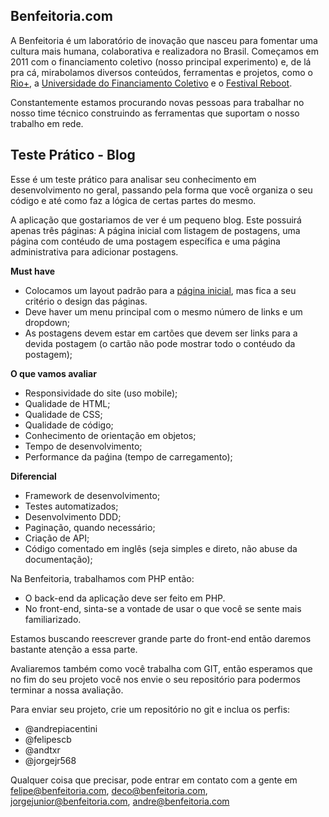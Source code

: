 Benfeitoria.com
---------------

A Benfeitoria é um laboratório de inovação que nasceu para fomentar uma cultura mais humana, colaborativa e realizadora no Brasil. Começamos em 2011 com o financiamento coletivo (nosso principal experimento) e, de lá pra cá, mirabolamos diversos conteúdos, ferramentas e projetos, como o [Rio+](http://riomais.benfeitoria.com/), a [Universidade do Financiamento Coletivo](http://ufc.benfeitoria.com/) e o [Festival Reboot](http://reboot.benfeitoria.com/).

Constantemente estamos procurando novas pessoas para trabalhar no nosso time técnico construindo as ferramentas que suportam o nosso trabalho em rede.

Teste Prático - Blog
--------------------

Esse é um teste prático para analisar seu conhecimento em desenvolvimento no geral, passando pela forma que você organiza o seu código e até como faz a lógica de certas partes do mesmo.

A aplicação que gostariamos de ver é um pequeno blog. Este possuirá apenas três páginas: A página inicial com listagem de postagens, uma página com contéudo de uma postagem específica e uma página administrativa para adicionar postagens.

**Must have**
- Colocamos um layout padrão para a [página inicial](Desktop.jpg), mas fica a seu critério o design das páginas.
- Deve haver um menu principal com o mesmo número de links e um dropdown;
- As postagens devem estar em cartões que devem ser links para a devida postagem (o cartão não pode mostrar todo o contéudo da postagem);
  
**O que vamos avaliar**
- Responsividade do site (uso mobile);
- Qualidade de HTML;
- Qualidade de CSS;
- Qualidade de código;
- Conhecimento de orientação em objetos;
- Tempo de desenvolvimento;
- Performance da paǵina (tempo de carregamento);

**Diferencial**
- Framework de desenvolvimento;
- Testes automatizados;
- Desenvolvimento DDD;
- Paginação, quando necessário;
- Criação de API;
- Código comentado em inglês (seja simples e direto, não abuse da documentação);

Na Benfeitoria, trabalhamos com PHP então:

- O back-end da aplicação deve ser feito em PHP.
- No front-end, sinta-se a vontade de usar o que você se sente mais familiarizado.

Estamos buscando reescrever grande parte do front-end então daremos bastante atenção a essa parte.

Avaliaremos também como você trabalha com GIT, então esperamos que no fim do seu projeto você nos envie o seu repositório para podermos terminar a nossa avaliação.

Para enviar seu projeto, crie um repositório no git e inclua os perfis:

- @andrepiacentini
- @felipescb
- @andtxr
- @jorgejr568

Qualquer coisa que precisar, pode entrar em contato com a gente em felipe@benfeitoria.com, deco@benfeitoria.com, jorgejunior@benfeitoria.com, andre@benfeitoria.com
